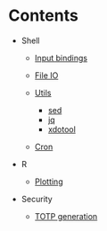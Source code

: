 # Contents

- Shell

  - [Input bindings](shell/bindings.md)

  - [File IO](shell/file_io.md)

  - [Utils]()

    - [sed](shell/utils/sed.md)
    - [jq](shell/utils/jq.md)
    - [xdotool](shell/utils/xdotool.md)

  - [Cron](shell/cron.md)
- R

  - [Plotting](r/plotting.md)

- Security
  - [TOTP generation](security/otp.md)
